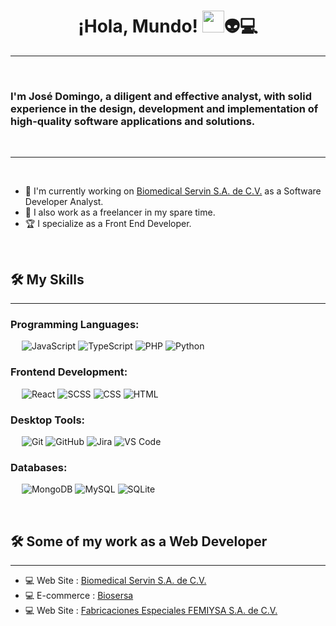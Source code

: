 <h1 align="center">¡Hola, Mundo! <img src="https://media.giphy.com/media/hvRJCLFzcasrR4ia7z/giphy.gif" width="35">👽💻</h1>

-------------------
&emsp;
<h3 align left>I'm José Domingo, a diligent and effective analyst, with solid experience in the design, development and implementation of high-quality software applications and solutions.</h3>
&emsp;

-------------------
&emsp;

- 🏢 I'm currently working on [Biomedical Servin S.A. de C.V.](https://www.biomedical-servin.com.mx/) as a Software Developer Analyst.
- 💯 I also work as a freelancer in my spare time.
- 🏆 I specialize as a Front End Developer.

&emsp;

## 🛠️ My Skills
-------------------
### Programming Languages:
&emsp;
![JavaScript](https://img.shields.io/badge/-JavaScript-000?&logo=JavaScript)
![TypeScript](https://img.shields.io/badge/-TypeScript-000?&logo=TypeScript&logoColor=007ACC)
![PHP](https://img.shields.io/badge/-PHP-000?&logo=PHP)
![Python](https://img.shields.io/badge/-Python-000?&logo=Python)
### Frontend Development:
&emsp;
![React](https://img.shields.io/badge/-React-000?&logo=React)
![SCSS](https://img.shields.io/badge/-SCSS-000?&logo=Sass)
![CSS](https://img.shields.io/badge/-CSS-000?&logo=CSS3)
![HTML](https://img.shields.io/badge/-HTML-000?&logo=HTML5)
### Desktop Tools:
&emsp;
![Git](https://img.shields.io/badge/-Git-000?&logo=Git)
![GitHub](https://img.shields.io/badge/-GitHub-000?&logo=GitHub)
![Jira](https://img.shields.io/badge/-Jira-000?&logo=Jira)
![VS Code](https://img.shields.io/badge/-VS%20Code-000?&logo=Visual-Studio-Code)
### Databases:
&emsp;
![MongoDB](https://img.shields.io/badge/-MongoDB-000?&logo=MongoDB)
![MySQL](https://img.shields.io/badge/-MySQL-000?&logo=MySQL)
![SQLite](https://img.shields.io/badge/-SQLite-000?&logo=SQLite)

&emsp;

## 🛠️ Some of my work as a Web Developer
-------------------
- 💻 Web Site : [Biomedical Servin S.A. de C.V.](https://www.biomedical-servin.com.mx/)
- 💻 E-commerce : [Biosersa](https://biosersa.com.mx/)
- 💻 Web Site : [Fabricaciones Especiales FEMIYSA S.A. de C.V.](https://femiysa.com.mx/)
